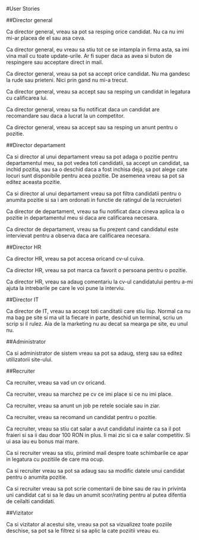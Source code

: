 #User Stories

##Director general

Ca director general, vreau sa pot sa resping orice candidat. Nu ca nu imi mi-ar
placea de el sau asa ceva.

Ca director general, eu vreau sa stiu tot ce se intampla in firma asta, sa imi
vina mail cu toate update-urile. Ar fi super daca as avea si buton de
respingere sau acceptare direct in mail.

Ca director general, vreau sa pot sa accept orice candidat. Nu ma gandesc la
rude sau prieteni. Nici prin gand nu mi-a trecut.

Ca director general, vreau sa accept sau sa resping un candidat in
legatura cu calificarea lui.

Ca director general, vreau sa fiu notificat daca un candidat are
recomandare sau daca a lucrat la un competitor.

Ca director general, vreau sa accept sau sa resping un anunt pentru o
pozitie.

##Director departament

Ca si director al unui departament vreau sa pot adaga o pozitie pentru departamentul meu, sa pot vedea toti candidatii, sa accept un candidat, sa inchid pozitia, sau sa o deschid daca a fost inchisa deja, sa pot alege cate locuri sunt disponibile pentru acea pozitie. De asemenea vreau sa pot sa editez aceasta pozitie.

Ca si director al unui departament vreau sa pot filtra candidatii pentru o anumita pozitie si sa i am ordonati in functie de ratingul de la recruieteri

Ca director de departament, vreau sa fiu notificat daca cineva aplica
la o pozitie in departamentul meu si daca are calificarea necesara.

Ca director de departament, vreau sa fiu prezent cand candidatul este
intervievat pentru a observa daca are calificarea necesara.

##Director HR

Ca director HR, vreau sa pot accesa oricand cv-ul cuiva.

Ca director HR, vreau sa pot marca ca favorit o persoana pentru o
pozitie.

Ca director HR, vreau sa adaug comentariu la cv-ul candidatului pentru
a-mi ajuta la intrebarile pe care le voi pune la interviu.

##Director IT

Ca director de IT, vreau sa accept toti canditatii care stiu lisp. Normal ca nu
ma bag pe site si ma uit la fiecare in parte, deschid un terminal, scriu un 
scrip si il rulez. Aia de la marketing nu au decat sa mearga pe site, eu unul
nu.

##Administrator

Ca si administrator de sistem vreau sa pot sa adaug, sterg sau sa editez utilizatorii site-ului.

##Recruiter

Ca recruiter, vreau sa vad un cv oricand.

Ca recruiter, vreau sa marchez pe cv ce imi place si ce nu imi place.

Ca recruiter, vreau sa anunt un job pe retele sociale sau in ziar.

Ca recruiter, vreau sa recomand un candidat pentru o pozitie.

Ca recruiter, vreau sa stiu cat salar a avut candidatul inainte ca sa il pot
fraieri si sa ii dau doar 100 RON in plus. Ii mai zic si ca e salar competitiv.
Si ui asa iau eu bonus mai mare.

Ca si recruiter vreau sa stiu, primind mail despre toate schimbarile ce apar in legatura cu pozitiile de care ma ocup.

Ca si recruiter vreau sa pot sa adaug sau sa modific datele unui candidat pentru o anumita pozitie.

Ca si recruiter vreau sa pot scrie comentarii de bine sau de rau in privinta uni candidat cat si sa le dau un anumit scor/rating pentru al putea difentia de ceilalti candidati.

##Vizitator

Ca si vizitator al acestui site, vreau sa pot sa vizualizez toate poziile deschise, sa pot sa le filtrez si sa aplic la cate poziitii vreau eu.
